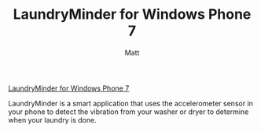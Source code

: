 ﻿---
layout: post
title: LaundryMinder for Windows Phone 7
author: Matt
permalink: /2011/06/laundryminder-for-windows-phone-7/
categories:
  - Projects
tags:
  - csharp
  - windowsphone
format: link
---

[LaundryMinder for Windows Phone 7](http://www.windowsphone.com/en-us/apps/2b36d281-9189-e011-986b-78e7d1fa76f8)

LaundryMinder is a smart application that uses the accelerometer sensor in your phone to detect the vibration from your washer or dryer to determine when your laundry is done.